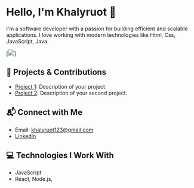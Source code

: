 # Hello, I'm Khalyruot 👋

I'm a software developer with a passion for building efficient and scalable applications. I love working with modern technologies like Html, Css, JavaScript, Java.

[![](https://komarev.com/ghpvc/?username=khalyruot_username&color=give_your_color)]

## 🚀 Projects & Contributions
- [Project 1](https://github.com/khalyruot/project1): Description of your project.
- [Project 2](https://github.com/khalyruot/project2): Description of your second project.

## 📬 Connect with Me
- Email: khalyruot123@gmail.com
- [LinkedIn](https://www.linkedin.com/in/khalyruot)

## 💻 Technologies I Work With
- JavaScript
- React, Node.js,

